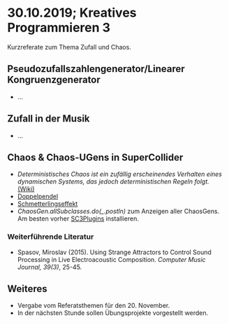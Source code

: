 # 30.10.2019; Kreatives Programmieren 3

Kurzreferate zum Thema Zufall und Chaos.

## Pseudozufallszahlengenerator/Linearer Kongruenzgenerator

* ...

## Zufall in der Musik

* ...

## Chaos & Chaos-UGens in SuperCollider

* *Deterministisches Chaos ist ein zufällig erscheinendes Verhalten eines dynamischen Systems, das jedoch deterministischen Regeln folgt.* [(Wiki)](https://de.wikipedia.org/wiki/Deterministisches_Chaos)
* [Doppelpendel](https://www.myphysicslab.com/pendulum/double-pendulum-en.html)
* [Schmetterlingseffekt](https://de.wikipedia.org/wiki/Datei:Double_pendulum_simultaneous_realisations.ogv)
* *ChaosGen.allSubclasses.do(_.postln)* zum Anzeigen aller ChaosGens. Am besten vorher [SC3Plugins](https://github.com/supercollider/sc3-plugins) installieren.

### Weiterführende Literatur

* Spasov, Miroslav (2015). Using Strange Attractors to Control Sound Processing in Live Electroacoustic Composition. *Computer Music Journal, 39(3)*, 25-45.

## Weiteres

* Vergabe vom Referatsthemen für den 20. November.
* In der nächsten Stunde sollen Übungsprojekte vorgestellt werden.